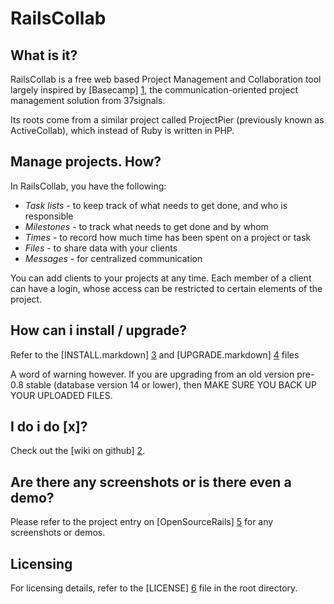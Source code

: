 # RailsCollab
## What is it?

RailsCollab is a free web based Project Management and Collaboration tool largely inspired by [Basecamp] [1], 
the communication-oriented project management solution from 37signals. 

Its roots come from a similar project called ProjectPier (previously known as ActiveCollab), 
which instead of Ruby is written in PHP.

## Manage projects. How?

In RailsCollab, you have the following:

* *Task lists* - to keep track of what needs to get done, and who is responsible
* *Milestones* - to track what needs to get done and by whom
* *Times* - to record how much time has been spent on a project or task
* *Files* - to share data with your clients
* *Messages* - for centralized communication

You can add clients to your projects at any time. Each member of a client can have a login, 
whose access can be restricted to certain elements of the project.

## How can i install / upgrade?

Refer to the [INSTALL.markdown] [3] and [UPGRADE.markdown] [4] files

A word of warning however. If you are upgrading from an old version pre-0.8 stable 
(database version 14 or lower), then MAKE SURE YOU BACK UP YOUR UPLOADED FILES. 

## I do i do [x]?

Check out the [wiki on github] [2].

## Are there any screenshots or is there even a demo?

Please refer to the project entry on [OpenSourceRails] [5] for any screenshots or demos.

## Licensing

For licensing details, refer to the [LICENSE] [6] file in the root directory.

[1]: http://www.basecamphq.com
[2]: http://wiki.github.com/jamesu/railscollab
[3]: INSTALL.markdown
[4]: UPGRADE.markdown
[5]: http://www.opensourcerails.com/projects/111-RailsCollab
[6]: LICENSE
